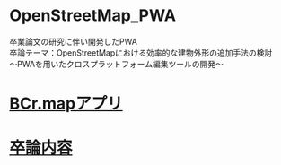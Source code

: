 # OpenStreetMap_PWA
卒業論文の研究に伴い開発したPWA  
卒論テーマ：OpenStreetMapにおける効率的な建物外形の追加手法の検討  
〜PWAを用いたクロスプラットフォーム編集ツールの開発〜  

# [BCr.mapアプリ](ayameo.github.io/OpenStreetMap_PWA/)

# [卒論内容](https://github.com/furuhashilab/BCr.map/wiki)
